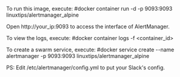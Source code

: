 To run this image, execute:
#docker container run -d -p 9093:9093 linuxtips/alertmanager_alpine

Open http://your_ip:9093 to access the interface of AlertManager.

To view the logs, execute:
#docker container logs -f <container_id>

To create a swarm service, execute:
#docker service create --name alertmanager -p 9093:9093 linuxtips/alertmanager_alpine

PS: Edit /etc/alertmanager/config.yml to put your Slack's config.
